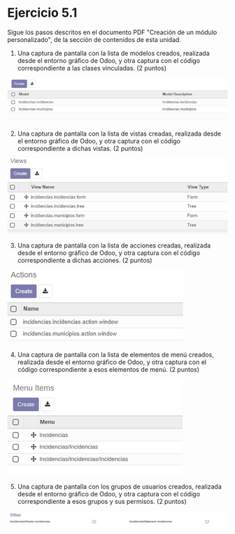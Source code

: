 # Ejercicio 5.1
Sigue los pasos descritos en el documento PDF "Creación de un módulo personalizado", de la sección de contenidos de esta unidad.


1. Una captura de pantalla con la lista de modelos creados, realizada desde el entorno gráfico de Odoo, y otra captura con el código correspondiente a las clases vinculadas. (2 puntos)

![](./assets/5-1.PNG)

2. Una captura de pantalla con la lista de vistas creadas, realizada desde el entorno gráfico de Odoo, y otra captura con el código correspondiente a dichas vistas. (2 puntos)

![](./assets/5-2.PNG)

3. Una captura de pantalla con la lista de acciones creadas, realizada desde el entorno gráfico de Odoo, y otra captura con el código correspondiente a dichas acciones. (2 puntos)

![](./assets/5-3.PNG)

4. Una captura de pantalla con la lista de elementos de menú creados, realizada desde el entorno gráfico de Odoo, y otra captura con el código correspondiente a esos elementos de menú. (2 puntos)

![](./assets/5-4.png)

5. Una captura de pantalla con los grupos de usuarios creados, realizada desde el entorno gráfico de Odoo, y otra captura con el código correspondiente a esos grupos y sus permisos. (2 puntos)

![](./assets/5-5.png)